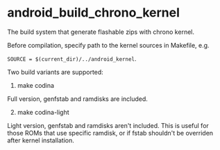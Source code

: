# android_build_chrono_kernel
The build system that generate flashable zips with chrono kernel.

Before compilation, specify path to the kernel sources in Makefile, e.g.

`SOURCE = $(current_dir)/../android_kernel`.

Two build variants are supported:

1) make codina

Full version, genfstab and ramdisks are included.

2) make codina-light

Light version, genfstab and ramdisks aren't included. This is useful for those ROMs that use specific ramdisk, or if fstab shouldn't be overriden after kernel installation.
